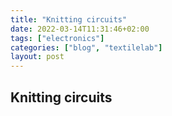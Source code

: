 ```yaml
---
title: "Knitting circuits"
date: 2022-03-14T11:31:46+02:00
tags: ["electronics"]
categories: ["blog", "textilelab"]
layout: post
---
```


## Knitting circuits